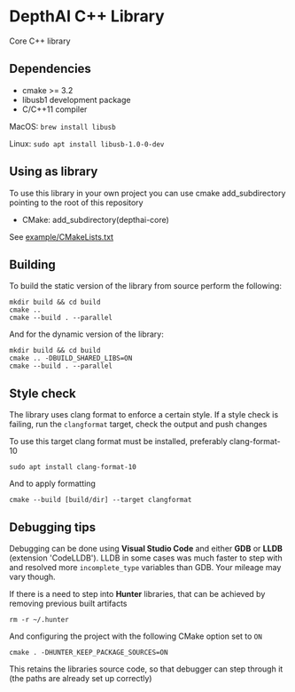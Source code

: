 # DepthAI C++ Library

Core C++ library

## Dependencies
- cmake >= 3.2
- libusb1 development package
- C/C++11 compiler
 
MacOS: `brew install libusb`

Linux: `sudo apt install libusb-1.0-0-dev`

## Using as library

To use this library in your own project you can use cmake add_subdirectory pointing to the root of this repository
 - CMake: add_subdirectory(depthai-core)

See [example/CMakeLists.txt](example/CMakeLists.txt)

## Building

To build the static version of the library from source perform the following:
```
mkdir build && cd build
cmake ..
cmake --build . --parallel
```
And for the dynamic version of the library:
```
mkdir build && cd build
cmake .. -DBUILD_SHARED_LIBS=ON
cmake --build . --parallel
```

## Style check

The library uses clang format to enforce a certain style. 
If a style check is failing, run the `clangformat` target, check the output and push changes

To use this target clang format must be installed, preferably clang-format-10
```
sudo apt install clang-format-10
```

And to apply formatting
```
cmake --build [build/dir] --target clangformat
```

## Debugging tips

Debugging can be done using **Visual Studio Code** and either **GDB** or **LLDB** (extension 'CodeLLDB').
LLDB in some cases was much faster to step with and resolved more `incomplete_type` variables than GDB. Your mileage may vary though.


If there is a need to step into **Hunter** libraries, that can be achieved by removing previous built artifacts
```
rm -r ~/.hunter
```

And configuring the project with the following CMake option set to `ON`
```
cmake . -DHUNTER_KEEP_PACKAGE_SOURCES=ON
```

This retains the libraries source code, so that debugger can step through it (the paths are already set up correctly)

